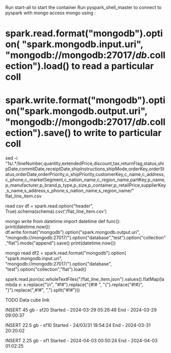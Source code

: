 Run start-all to start the container
Run pyspark_shell_master to connect to pyspark with mongo access mongo using :

# spark.read.format("mongodb").option( "spark.mongodb.input.uri", "mongodb://mongodb:27017/$db.$collection").load() to read a particular coll
# spark.write.format("mongodb").option("spark.mongodb.output.uri", "mongodb://mongodb:27017/$db.$collection").save() to write to particular coll
sed -i "1s/.*/lineNumber,quantity,extendedPrice,discount,tax,returnFlag,status,shipDate,commitDate,receiptDate,shipInstructions,shipMode,orderKey,orderStatus,orderDate,orderPriority,o_shipPriority,customerKey,c_name,c_address,c_phone,c_marketSegment,c_nation_name,c_region_name,partKey,p_name,p_manufacturer,p_brand,p_type,p_size,p_container,p_retailPrice,supplierKey,s_name,s_address,s_phone,s_nation_name,s_region_name/" flat_line_item.csv

read csv
df = spark.read.option("header", True).schema(schema).csv('/flat_line_item.csv')

mongo write
from datetime import datetime
def func():
    print(datetime.now())
    df.write.format("mongodb").option("spark.mongodb.output.uri", "mongodb://mongodb:27017/").option("database","test").option("collection","flat").mode("append").save()
    print(datetime.now())


mongo read
df2 = spark.read.format("mongodb").option( "spark.mongodb.input.uri", "mongodb://mongodb:27017/").option("database", "test").option("collection","flat").load()

spark.read.json(sc.wholeTextFiles("/flat_line_item.json").values().flatMap(lambda x: x.replace("\n", "#!#").replace("{#!# ", "{").replace("#!#}", "}").replace(",#!#", ",").split("#!#")))

TODO
Data cube link 

INSERT 45 gb - sf20
    Started - 2024-03-29 05:26:48
    End -  2024-03-29 09:00:37

INSERT 22.5 gb - sf10
    Started - 24/03/31 18:54:24
    End - 2024-03-31 20:20:02

INSERT 2.25 gb - sf1
    Started - 2024-04-03 00:50:24
    End - 2024-04-03 01:02:25
